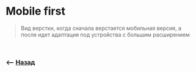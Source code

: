 # Mobile first

> Вид верстки, когда сначала верстается мобильная версия, а после идет адаптация под устройства с большим расширением

<br>

### ⟵ **<a href="../../readme.md">Назад</a>**